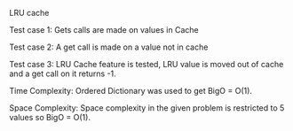 LRU cache

Test case 1: Gets calls are made on values in Cache

Test case 2: A get call is made on a value not in cache

Test case 3: LRU Cache feature is tested, LRU value is moved out of cache and a get call on it returns -1.

Time Complexity: Ordered Dictionary was used to get BigO = O(1).

Space Complexity: Space complexity in the given problem is restricted to 5 values so BigO = O(1).

